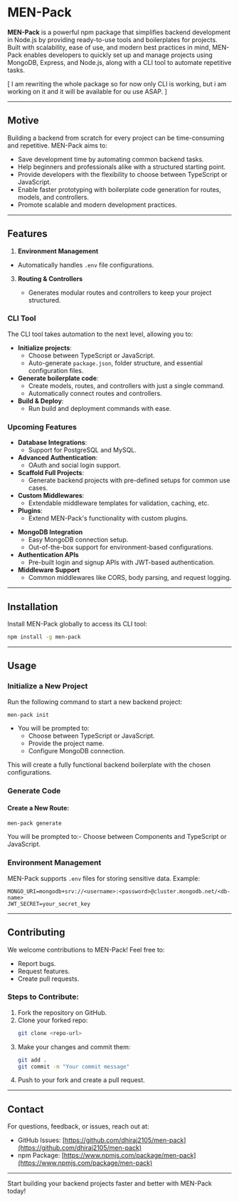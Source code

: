 # MEN-Pack

**MEN-Pack** is a powerful npm package that simplifies backend development in Node.js by providing ready-to-use tools and boilerplates for projects. Built with scalability, ease of use, and modern best practices in mind, MEN-Pack enables developers to quickly set up and manage projects using MongoDB, Express, and Node.js, along with a CLI tool to automate repetitive tasks.

[ I am rewriting the whole package so for now only CLI is working, but i am working on it and it will be available for ou use ASAP. ]

---

## **Motive**

Building a backend from scratch for every project can be time-consuming and repetitive. MEN-Pack aims to:

- Save development time by automating common backend tasks.
- Help beginners and professionals alike with a structured starting point.
- Provide developers with the flexibility to choose between TypeScript or JavaScript.
- Enable faster prototyping with boilerplate code generation for routes, models, and controllers.
- Promote scalable and modern development practices.

---

## **Features**

1. **Environment Management**

- Automatically handles `.env` file configurations.

3. **Routing & Controllers**

   - Generates modular routes and controllers to keep your project structured.

### **CLI Tool**

The CLI tool takes automation to the next level, allowing you to:

- **Initialize projects**:
  - Choose between TypeScript or JavaScript.
  - Auto-generate `package.json`, folder structure, and essential configuration files.
- **Generate boilerplate code**:
  - Create models, routes, and controllers with just a single command.
  - Automatically connect routes and controllers.
- **Build & Deploy**:
  - Run build and deployment commands with ease.

### **Upcoming Features**

- **Database Integrations**:
  - Support for PostgreSQL and MySQL.
- **Advanced Authentication**:
  - OAuth and social login support.
- **Scaffold Full Projects**:
  - Generate backend projects with pre-defined setups for common use cases.
- **Custom Middlewares**:
  - Extendable middleware templates for validation, caching, etc.
- **Plugins**:
  - Extend MEN-Pack's functionality with custom plugins.

* **MongoDB Integration**
  - Easy MongoDB connection setup.
  - Out-of-the-box support for environment-based configurations.
* **Authentication APIs**
  - Pre-built login and signup APIs with JWT-based authentication.
* **Middleware Support**
  - Common middlewares like CORS, body parsing, and request logging.

---

## **Installation**

Install MEN-Pack globally to access its CLI tool:

```bash
npm install -g men-pack
```

---

## **Usage**

### **Initialize a New Project**

Run the following command to start a new backend project:

```bash
men-pack init
```

- You will be prompted to:
  - Choose between TypeScript or JavaScript.
  - Provide the project name.
  - Configure MongoDB connection.

This will create a fully functional backend boilerplate with the chosen configurations.

### **Generate Code**

#### Create a New Route:

```bash
men-pack generate
```

You will be prompted to:- Choose between Components and TypeScript or JavaScript.

### **Environment Management**

MEN-Pack supports `.env` files for storing sensitive data. Example:

```env
MONGO_URI=mongodb+srv://<username>:<password>@cluster.mongodb.net/<db-name>
JWT_SECRET=your_secret_key
```

---

## **Contributing**

We welcome contributions to MEN-Pack! Feel free to:

- Report bugs.
- Request features.
- Create pull requests.

### Steps to Contribute:

1. Fork the repository on GitHub.
2. Clone your forked repo:
   ```bash
   git clone <repo-url>
   ```
3. Make your changes and commit them:
   ```bash
   git add .
   git commit -m "Your commit message"
   ```
4. Push to your fork and create a pull request.

---

## **Contact**

For questions, feedback, or issues, reach out at:

- GitHub Issues: [https://github.com/dhiraj2105/men-pack](https://github.com/dhiraj2105/men-pack)
- npm Package: [https://www.npmjs.com/package/men-pack](https://www.npmjs.com/package/men-pack)

---

Start building your backend projects faster and better with MEN-Pack today!
